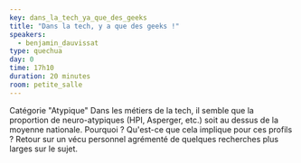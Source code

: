 ```yaml
---
key: dans_la_tech_ya_que_des_geeks
title: "Dans la tech, y a que des geeks !"
speakers:
  - benjamin_dauvissat 
type: quechua
day: 0
time: 17h10
duration: 20 minutes
room: petite_salle
---
```


Catégorie "Atypique" Dans les métiers de la tech, il semble que la proportion de neuro-atypiques (HPI, Asperger, etc.) soit au dessus de la moyenne nationale. Pourquoi ? Qu'est-ce que cela implique pour ces profils ? Retour sur un vécu personnel agrémenté de quelques recherches plus larges sur le sujet.